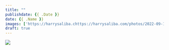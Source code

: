 ```yaml
---
title: ""
publishdate: {{ .Date }}
date: {{ .Name }}
images: ['https://harrysaliba.chttps://harrysaliba.com/photos/2022-09-16/converted/_DSC7242.jpg']
draft: true
---
```


![](https://harrysaliba.chttps://harrysaliba.com/photos/2022-05-31/converted/DSC05839.jpg)